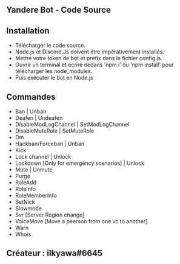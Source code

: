 
## Yandere Bot - Code Source

## Installation

* Télécharger le code source.
* Node.js et Discord.Js doivent être impérativement installés.
* Mettre votre token de bot et prefix dans le fichier config.js.
* Ouvrir un terminal et écrire dedans 'npm i' ou 'npm install' pour télécharger les node_modules.
* Puis exécuter le bot en Node.js

## Commandes

* Ban | Unban
* Deafen | Undeafen
* DisableModLogChannel | SetModLogChannel
* DisableMuteRole | SetMuteRole
* Dm
* Hackban/Forceban | Unban
* Kick
* Lock channel | Unlock
* Lockdown [Only for emergency scenarios] | Unlock
* Mute | Unmute
* Purge
* RoleAdd
* RoleInfo
* RoleMemberInfo
* SetNick
* Slowmode
* Svr [Server Region change]
* VoiceMove [Move a peerson from one vc to another]
* Warn
* Whois

## Créateur : ilkyawa#6645
